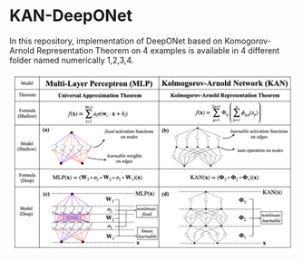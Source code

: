 # KAN-DeepONet

In this repository, implementation of DeepONet based on Komogorov-Arnold Representation Theorem on 4 examples is available in 4 different folder named numerically 1,2,3,4.

<img width="1163" alt="mlp_kan_compare" src="https://github.com/rohan-v-thorat/KAN-DeepONet/blob/main/images/MLP_KAN_layout.png">
